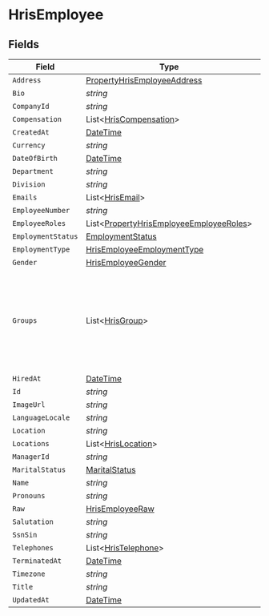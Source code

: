 # HrisEmployee


## Fields

| Field                                                                                                                                           | Type                                                                                                                                            | Required                                                                                                                                        | Description                                                                                                                                     |
| ----------------------------------------------------------------------------------------------------------------------------------------------- | ----------------------------------------------------------------------------------------------------------------------------------------------- | ----------------------------------------------------------------------------------------------------------------------------------------------- | ----------------------------------------------------------------------------------------------------------------------------------------------- |
| `Address`                                                                                                                                       | [PropertyHrisEmployeeAddress](../../Models/Components/PropertyHrisEmployeeAddress.md)                                                           | :heavy_minus_sign:                                                                                                                              | N/A                                                                                                                                             |
| `Bio`                                                                                                                                           | *string*                                                                                                                                        | :heavy_minus_sign:                                                                                                                              | N/A                                                                                                                                             |
| `CompanyId`                                                                                                                                     | *string*                                                                                                                                        | :heavy_minus_sign:                                                                                                                              | N/A                                                                                                                                             |
| `Compensation`                                                                                                                                  | List<[HrisCompensation](../../Models/Components/HrisCompensation.md)>                                                                           | :heavy_minus_sign:                                                                                                                              | N/A                                                                                                                                             |
| `CreatedAt`                                                                                                                                     | [DateTime](https://learn.microsoft.com/en-us/dotnet/api/system.datetime?view=net-5.0)                                                           | :heavy_minus_sign:                                                                                                                              | N/A                                                                                                                                             |
| `Currency`                                                                                                                                      | *string*                                                                                                                                        | :heavy_minus_sign:                                                                                                                              | N/A                                                                                                                                             |
| `DateOfBirth`                                                                                                                                   | [DateTime](https://learn.microsoft.com/en-us/dotnet/api/system.datetime?view=net-5.0)                                                           | :heavy_minus_sign:                                                                                                                              | N/A                                                                                                                                             |
| `Department`                                                                                                                                    | *string*                                                                                                                                        | :heavy_minus_sign:                                                                                                                              | N/A                                                                                                                                             |
| `Division`                                                                                                                                      | *string*                                                                                                                                        | :heavy_minus_sign:                                                                                                                              | N/A                                                                                                                                             |
| `Emails`                                                                                                                                        | List<[HrisEmail](../../Models/Components/HrisEmail.md)>                                                                                         | :heavy_minus_sign:                                                                                                                              | N/A                                                                                                                                             |
| `EmployeeNumber`                                                                                                                                | *string*                                                                                                                                        | :heavy_minus_sign:                                                                                                                              | N/A                                                                                                                                             |
| `EmployeeRoles`                                                                                                                                 | List<[PropertyHrisEmployeeEmployeeRoles](../../Models/Components/PropertyHrisEmployeeEmployeeRoles.md)>                                         | :heavy_minus_sign:                                                                                                                              | N/A                                                                                                                                             |
| `EmploymentStatus`                                                                                                                              | [EmploymentStatus](../../Models/Components/EmploymentStatus.md)                                                                                 | :heavy_minus_sign:                                                                                                                              | N/A                                                                                                                                             |
| `EmploymentType`                                                                                                                                | [HrisEmployeeEmploymentType](../../Models/Components/HrisEmployeeEmploymentType.md)                                                             | :heavy_minus_sign:                                                                                                                              | N/A                                                                                                                                             |
| `Gender`                                                                                                                                        | [HrisEmployeeGender](../../Models/Components/HrisEmployeeGender.md)                                                                             | :heavy_minus_sign:                                                                                                                              | N/A                                                                                                                                             |
| `Groups`                                                                                                                                        | List<[HrisGroup](../../Models/Components/HrisGroup.md)>                                                                                         | :heavy_minus_sign:                                                                                                                              | Which groups/teams/units that this employee/user belongs to.  May not have all of the Group fields present, but should have id, name, or email. |
| `HiredAt`                                                                                                                                       | [DateTime](https://learn.microsoft.com/en-us/dotnet/api/system.datetime?view=net-5.0)                                                           | :heavy_minus_sign:                                                                                                                              | N/A                                                                                                                                             |
| `Id`                                                                                                                                            | *string*                                                                                                                                        | :heavy_minus_sign:                                                                                                                              | N/A                                                                                                                                             |
| `ImageUrl`                                                                                                                                      | *string*                                                                                                                                        | :heavy_minus_sign:                                                                                                                              | N/A                                                                                                                                             |
| `LanguageLocale`                                                                                                                                | *string*                                                                                                                                        | :heavy_minus_sign:                                                                                                                              | N/A                                                                                                                                             |
| `Location`                                                                                                                                      | *string*                                                                                                                                        | :heavy_minus_sign:                                                                                                                              | N/A                                                                                                                                             |
| `Locations`                                                                                                                                     | List<[HrisLocation](../../Models/Components/HrisLocation.md)>                                                                                   | :heavy_minus_sign:                                                                                                                              | N/A                                                                                                                                             |
| `ManagerId`                                                                                                                                     | *string*                                                                                                                                        | :heavy_minus_sign:                                                                                                                              | N/A                                                                                                                                             |
| `MaritalStatus`                                                                                                                                 | [MaritalStatus](../../Models/Components/MaritalStatus.md)                                                                                       | :heavy_minus_sign:                                                                                                                              | N/A                                                                                                                                             |
| `Name`                                                                                                                                          | *string*                                                                                                                                        | :heavy_minus_sign:                                                                                                                              | N/A                                                                                                                                             |
| `Pronouns`                                                                                                                                      | *string*                                                                                                                                        | :heavy_minus_sign:                                                                                                                              | N/A                                                                                                                                             |
| `Raw`                                                                                                                                           | [HrisEmployeeRaw](../../Models/Components/HrisEmployeeRaw.md)                                                                                   | :heavy_minus_sign:                                                                                                                              | N/A                                                                                                                                             |
| `Salutation`                                                                                                                                    | *string*                                                                                                                                        | :heavy_minus_sign:                                                                                                                              | N/A                                                                                                                                             |
| `SsnSin`                                                                                                                                        | *string*                                                                                                                                        | :heavy_minus_sign:                                                                                                                              | N/A                                                                                                                                             |
| `Telephones`                                                                                                                                    | List<[HrisTelephone](../../Models/Components/HrisTelephone.md)>                                                                                 | :heavy_minus_sign:                                                                                                                              | N/A                                                                                                                                             |
| `TerminatedAt`                                                                                                                                  | [DateTime](https://learn.microsoft.com/en-us/dotnet/api/system.datetime?view=net-5.0)                                                           | :heavy_minus_sign:                                                                                                                              | N/A                                                                                                                                             |
| `Timezone`                                                                                                                                      | *string*                                                                                                                                        | :heavy_minus_sign:                                                                                                                              | N/A                                                                                                                                             |
| `Title`                                                                                                                                         | *string*                                                                                                                                        | :heavy_minus_sign:                                                                                                                              | N/A                                                                                                                                             |
| `UpdatedAt`                                                                                                                                     | [DateTime](https://learn.microsoft.com/en-us/dotnet/api/system.datetime?view=net-5.0)                                                           | :heavy_minus_sign:                                                                                                                              | N/A                                                                                                                                             |